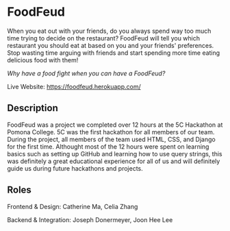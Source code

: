 FoodFeud
========

When you eat out with your friends, do you always spend way too much time trying to decide on the restaurant? FoodFeud will tell you which restaurant you should eat at based on you and your friends' preferences. Stop wasting time arguing with friends and start spending more time eating delicious food with them!

*Why have a food fight when you can have a FoodFeud?*

Live Website: https://foodfeud.herokuapp.com/

Description
-----------

FoodFeud was a project we completed over 12 hours at the 5C Hackathon at Pomona College. 5C was the first hackathon for all members of our team. During the project, all members of the team used HTML, CSS, and Django for the first time. Althought most of the 12 hours were spent on learning basics such as setting up GitHub and learning how to use query strings, this was definitely a great educational experience for all of us and will definitely guide us during future hackathons and projects.

Roles
-----

Frontend & Design: Catherine Ma, Celia Zhang

Backend & Integration: Joseph Donermeyer, Joon Hee Lee
